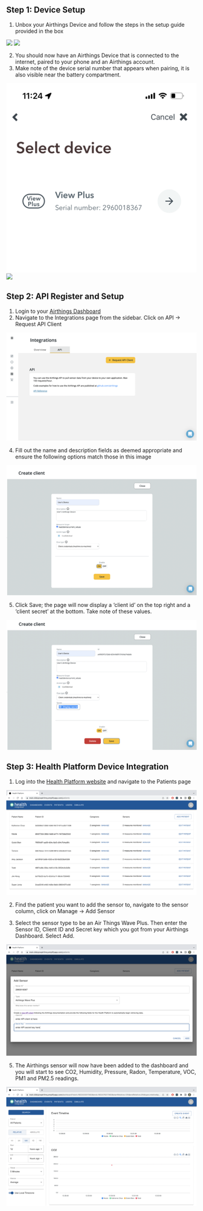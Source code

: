 ## Step 1: Device Setup
1. Unbox your Airthings Device and follow the steps in the setup guide provided in the box
<img src="../images/airthings_unbox.png">
<img src="../images/setup_guide_airthings_2.png">

2. You should now have an Airthings Device that is connected to the internet, paired to your phone and an Airthings account. 
3. Make note of the device serial number that appears when pairing, it is also visible near the battery compartment.
<img src="../images/airthings_bluetoothsn.png">
<img src="../images/airthings_battery_compartment.png">

## Step 2: API Register and Setup
1. Login to your [Airthings Dashboard](https://accounts.airthings.com/login?client_id=dashboard&redirect_uri=https://dashboard.airthings.com)
2. Navigate to the Integrations page from the sidebar. Click on API -> Request API Client 
<img src="../images/airthings_integration_board.png">

4. Fill out the name and description fields as deemed appropriate and ensure the following options match those in this image
<img src="../images/create_client_dashboard.png">

5. Click Save; the page will now display a ‘client id’ on the top right and a ‘client secret’ at the bottom. Take note of these values.
<img src="../images/create_client_dashboard_3.png">


## Step 3: Health Platform Device Integration
1. Log into the [Health Platform website](https://main.didcpzwpk1imq.amplifyapp.com) and navigate to the Patients page
<img src="../images/health_platform_patients.png">

2. Find the patient you want to add the sensor to, navigate to the sensor column, click on Manage -> Add Sensor 

3. Select the sensor type to be an Air Things Wave Plus. Then enter the Sensor ID, Client ID and Secret key which you got from your Airthings Dashboard. Select Add.
<img src="../images/health_platform_addsensor.png">

5. The Airthings sensor will now have been added to the dashboard and you will start to see CO2, Humidity, Pressure, Radon, Temperature, VOC, PM1 and PM2.5 readings. 
<img src="../images/health_platform_envdashboard.png">
